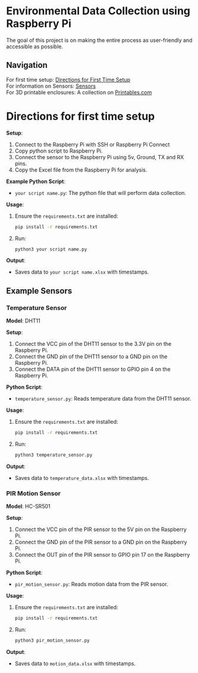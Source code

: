 # Environmental Data Collection using Raspberry Pi

The goal of this project is on making the entire process as user-friendly and accessible as possible.

## Navigation
For first time setup: [Directions for First Time Setup](#Directions-for-first-time-setup)  
For information on Sensors: [Sensors](sensor_workshop/Sensors.md)  
For 3D printable enclosures: A collection on [Printables.com](https://www.printables.com/@HenryLevesque/collections/1649941)


# Directions for first time setup
**Setup**:
1. Connect to the Raspberry Pi with SSH or Raspberry Pi Connect  
2. Copy python script to Raspberry Pi.  
3. Connect the sensor to the Raspberry Pi using 5v, Ground, TX and RX pins.
4. Copy the Excel file from the Raspberry Pi for analysis.

**Example Python Script**:  
- `your script name.py`: The python file that will perform data collection.

**Usage**:
1. Ensure the `requirements.txt` are installed:
    ```sh
    pip install -r requirements.txt
    ```
2. Run:
    ```sh
    python3 your script name.py
    ```
**Output**:
- Saves data to `your script name.xlsx` with timestamps.

## Example Sensors

### Temperature Sensor
**Model**: DHT11

**Setup**:
1. Connect the VCC pin of the DHT11 sensor to the 3.3V pin on the Raspberry Pi.  
2. Connect the GND pin of the DHT11 sensor to a GND pin on the Raspberry Pi.  
3. Connect the DATA pin of the DHT11 sensor to GPIO pin 4 on the Raspberry Pi.

**Python Script**:  
- `temperature_sensor.py`: Reads temperature data from the DHT11 sensor.

**Usage**:
1. Ensure the `requirements.txt` are installed:
    ```sh
    pip install -r requirements.txt
    ```
2. Run:
    ```sh
    python3 temperature_sensor.py
    ```
**Output**:
- Saves data to `temperature_data.xlsx` with timestamps.

### PIR Motion Sensor
**Model**: HC-SR501

**Setup**:
1. Connect the VCC pin of the PIR sensor to the 5V pin on the Raspberry Pi.  
2. Connect the GND pin of the PIR sensor to a GND pin on the Raspberry Pi.  
3. Connect the OUT pin of the PIR sensor to GPIO pin 17 on the Raspberry Pi.

**Python Script**:  
- `pir_motion_sensor.py`: Reads motion data from the PIR sensor.

**Usage**:
1. Ensure the `requirements.txt` are installed:
    ```sh
    pip install -r requirements.txt
    ```
2. Run:
    ```sh
    python3 pir_motion_sensor.py
    ```
**Output**:
- Saves data to `motion_data.xlsx` with timestamps.
